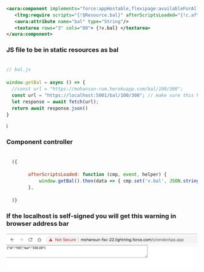 


``` xml 

<aura:component implements="force:appHostable,flexipage:availableForAllPageTypes,flexipage:availableForRecordHome,force:hasRecordId,forceCommunity:availableForAllPageTypes,force:lightningQuickAction" access="global" >
   <ltng:require scripts="{!$Resource.bal}" afterScriptsLoaded="{!c.afterScriptsLoaded}" />
   <aura:attribute name="bal" type="String"/>
   <textarea rows="3" cols="80"> {!v.bal} </textarea> 
</aura:component>

```

### JS file to be in static resources as bal
```js 

// bal.js

window.getBal = async () => {
  //const url = "https://mohansun-rum.herokuapp.com/bal/100/300";
  const url = "https://localhost:5001/bal/100/300"; // make sure this has right certs and in CSP entry
  let response = await fetch(url);
  return await response.json()
}

```
i
### Component controller

```js

  ({

        afterScriptsLoaded: function (cmp, event, helper) {
   	        window.getBal().then(data => { cmp.set('v.bal', JSON.stringify(data)); });
        },

  )}

```

### If the localhost is self-signed you will get this warning in browser address bar

![localhost self-signed](img/localhost-ssl-1.png)
